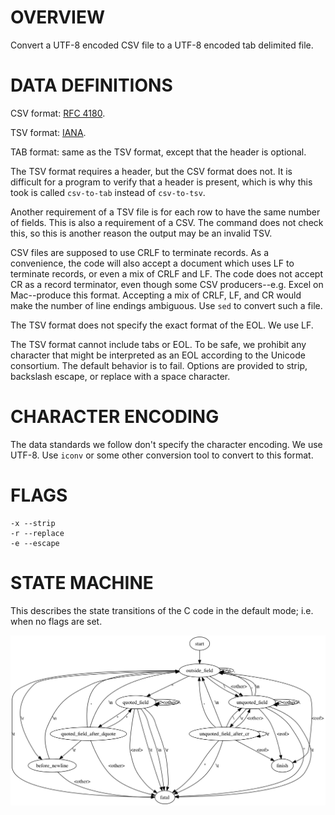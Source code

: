# OVERVIEW

Convert a UTF-8 encoded CSV file to a UTF-8 encoded tab delimited file.

# DATA DEFINITIONS

CSV format: [RFC 4180](https://tools.ietf.org/html/rfc4180).

TSV format: [IANA](https://www.iana.org/assignments/media-types/text/tab-separated-values).

TAB format: same as the TSV format, except that the header is optional.

The TSV format requires a header, but the CSV format does not.  It is difficult for a program to verify that a header is present, which is why this took is called `csv-to-tab` instead of `csv-to-tsv`.

Another requirement of a TSV file is for each row to have the same number of fields.  This is also a requirement of a CSV.  The command does not check this, so this is another reason the output may be an invalid TSV.

CSV files are supposed to use CRLF to terminate records.  As a convenience, the code will also accept a document which uses LF to terminate records, or even a mix of CRLF and LF.  The code does not accept CR as a record terminator, even though some CSV producers--e.g. Excel on Mac--produce this format.  Accepting a mix of CRLF, LF, and CR would make the number of line endings ambiguous.  Use `sed` to convert such a file.

The TSV format does not specify the exact format of the EOL.  We use LF.

The TSV format cannot include tabs or EOL.  To be safe, we prohibit any character that might be interpreted as an EOL according to the Unicode consortium.  The default behavior is to fail.  Options are provided to strip, backslash escape, or replace with a space character.

# CHARACTER ENCODING

The data standards we follow don't specify the character encoding.  We use UTF-8.  Use `iconv` or some other conversion tool to convert to this format.

# FLAGS

    -x --strip
    -r --replace
    -e --escape

# STATE MACHINE

This describes the state transitions of the C code in the default mode; i.e. when no flags are set.

<img src="state.png">

